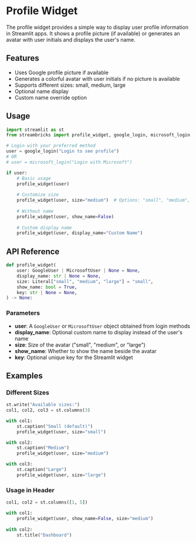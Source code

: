 # Profile Widget

The profile widget provides a simple way to display user profile information in Streamlit apps. It shows a profile picture (if available) or generates an avatar with user initials and displays the user's name.

## Features

- Uses Google profile picture if available
- Generates a colorful avatar with user initials if no picture is available
- Supports different sizes: small, medium, large
- Optional name display
- Custom name override option

## Usage

```python
import streamlit as st
from streambricks import profile_widget, google_login, microsoft_login

# Login with your preferred method
user = google_login("Login to see profile")
# OR
# user = microsoft_login("Login with Microsoft")

if user:
    # Basic usage
    profile_widget(user)
    
    # Customize size
    profile_widget(user, size="medium")  # Options: "small", "medium", "large"
    
    # Without name
    profile_widget(user, show_name=False)
    
    # Custom display name
    profile_widget(user, display_name="Custom Name")
```

## API Reference

```python
def profile_widget(
    user: GoogleUser | MicrosoftUser | None = None, 
    display_name: str | None = None,
    size: Literal["small", "medium", "large"] = "small",
    show_name: bool = True,
    key: str | None = None,
) -> None:
```

### Parameters

- **user**: A `GoogleUser` or `MicrosoftUser` object obtained from login methods
- **display_name**: Optional custom name to display instead of the user's name
- **size**: Size of the avatar ("small", "medium", or "large")
- **show_name**: Whether to show the name beside the avatar
- **key**: Optional unique key for the Streamlit widget

## Examples

### Different Sizes

```python
st.write("Available sizes:")
col1, col2, col3 = st.columns(3)

with col1:
    st.caption("Small (default)")
    profile_widget(user, size="small")

with col2:
    st.caption("Medium")
    profile_widget(user, size="medium")

with col3:
    st.caption("Large")
    profile_widget(user, size="large")
```

### Usage in Header

```python
col1, col2 = st.columns([1, 5])

with col1:
    profile_widget(user, show_name=False, size="medium")
    
with col2:
    st.title("Dashboard")
```